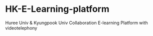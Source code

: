 # HK-E-Learning-platform
Huree Univ &amp; Kyungpook Univ Collaboration E-learning Platform with videotelephony

